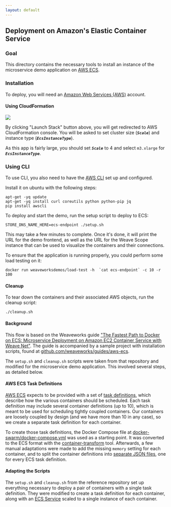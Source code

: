 ```yaml
---
layout: default
---
```


<!-- deploy-test require-env AWS_ACCESS_KEY_ID AWS_SECRET_ACCESS_KEY AWS_DEFAULT_REGION -->

## Deployment on Amazon's Elastic Container Service

### Goal

This directory contains the necessary tools to install an instance of the microservice demo application on [AWS ECS](http://docs.aws.amazon.com/AmazonECS/latest/developerguide/Welcome.html).

### Installation

To deploy, you will need an [Amazon Web Services (AWS)](http://aws.amazon.com) account.

#### Using CloudFormation

[![](https://s3.amazonaws.com/cloudformation-examples/cloudformation-launch-stack.png)](https://console.aws.amazon.com/cloudformation/home#/stacks/new?templateURL=https:%2F%2Fs3.amazonaws.com%2Fweaveworks-cfn-public%2Fmicroservices-demo%2Fmicroservices-demo.json)

By clicking "Launch Stack" button above, you will get redirected to AWS CloudFormation console. You will be asked to set cluster size (***`Scale`***) and instance type (***`EcsInstanceType`***).

As this app is fairly large, you should set ***`Scale`*** to 4 and select `m3.xlarge` for ***`EcsInstanceType`***.

### Using CLI

To use CLI, you also need to have the [AWS CLI](http://docs.aws.amazon.com/cli/latest/userguide/cli-chap-getting-set-up.html) set up and configured.

Install it on ubuntu with the following steps:
<!-- deploy-test-start pre-install -->
    apt-get -yq update
    apt-get -yq install curl coreutils python python-pip jq
    pip install awscli
<!-- deploy-test-end -->

To deploy and start the demo, run the setup script to deploy to ECS:

<!-- deploy-test-start create-infrastructure -->
    STORE_DNS_NAME_HERE=ecs-endpoint ./setup.sh
<!-- deploy-test-end -->

This may take a few minutes to complete. Once it's done, it will print the URL for the demo frontend, as well as the URL for the Weave Scope instance that can be used to visualize the containers and their connections.

To ensure that the application is running properly, you could perform some load testing on it:

<!-- deploy-test-start run-tests -->
    docker run weaveworksdemos/load-test -h  `cat ecs-endpoint` -c 10 -r 100
<!-- deploy-test-end -->

#### Cleanup

To tear down the containers and their associated AWS objects, run the cleanup script:

<!-- deploy-test-start destroy-infrastructure -->
    ./cleanup.sh
<!-- deploy-test-end -->

#### Background

This flow is based on the Weaveworks guide ["The Fastest Path to Docker on ECS: Microservice Deployment on Amazon EC2 Container Service with Weave Net"](https://www.weave.works/guides/service-discovery-and-load-balancing-with-weave-on-amazon-ecs-2/). The guide is accompanied by a sample project with installation scripts, found at [github.com/weaveworks/guides/aws-ecs](https://github.com/weaveworks/guides/tree/master/aws-ecs).

The `setup.sh` and `cleanup.sh` scripts were taken from that repository and modified for the microservice demo application.
This involved several steps, as detailed below.

#### AWS ECS Task Definitions

[AWS ECS](http://docs.aws.amazon.com/AmazonECS/latest/developerguide/Welcome.html) expects to be provided with a set of [task definitions](http://docs.aws.amazon.com/AmazonECS/latest/developerguide/task_defintions.html), which describe how the various containers should be scheduled. Each task definition may include several container definitions (up to 10), which is meant to be used for scheduling tightly coupled containers. Our containers are loosely coupled by design (and we have more than 10 in any case), so we create a separate task definition for each container.

To create those task definitions, the Docker Compose file at [docker-swarm/docker-compose.yml](../docker-swarm/docker-compose.yml) was used as a starting point. It was converted to the ECS format with the [container-transform](https://github.com/micahhausler/container-transform) tool. Afterwards, a few manual adaptations were made to add the missing `memory` setting for each container, and to split the container definitions into [separate JSON files](task-definitions), one for every ECS task definition.

#### Adapting the Scripts

The `setup.sh` and `cleanup.sh` from the reference repository set up everything necessary to deploy a pair of containers with a single task definition. They were modified to create a task definition for each container, along with an [ECS Service](http://docs.aws.amazon.com/AmazonECS/latest/developerguide/ecs_services.html) scaled to a single instance of each container.
